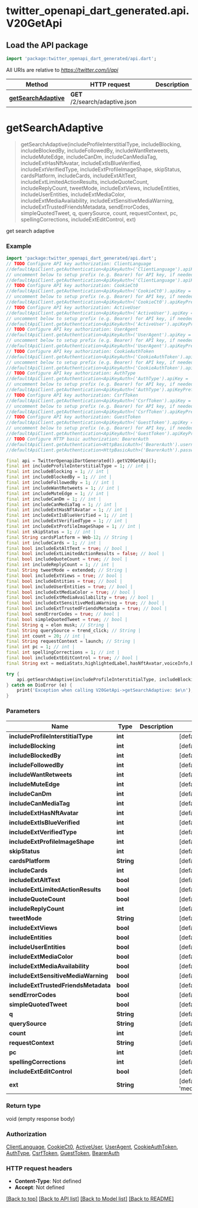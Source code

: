 # twitter_openapi_dart_generated.api.V20GetApi

## Load the API package
```dart
import 'package:twitter_openapi_dart_generated/api.dart';
```

All URIs are relative to *https://twitter.com/i/api*

Method | HTTP request | Description
------------- | ------------- | -------------
[**getSearchAdaptive**](V20GetApi.md#getsearchadaptive) | **GET** /2/search/adaptive.json | 


# **getSearchAdaptive**
> getSearchAdaptive(includeProfileInterstitialType, includeBlocking, includeBlockedBy, includeFollowedBy, includeWantRetweets, includeMuteEdge, includeCanDm, includeCanMediaTag, includeExtHasNftAvatar, includeExtIsBlueVerified, includeExtVerifiedType, includeExtProfileImageShape, skipStatus, cardsPlatform, includeCards, includeExtAltText, includeExtLimitedActionResults, includeQuoteCount, includeReplyCount, tweetMode, includeExtViews, includeEntities, includeUserEntities, includeExtMediaColor, includeExtMediaAvailability, includeExtSensitiveMediaWarning, includeExtTrustedFriendsMetadata, sendErrorCodes, simpleQuotedTweet, q, querySource, count, requestContext, pc, spellingCorrections, includeExtEditControl, ext)



get search adaptive

### Example
```dart
import 'package:twitter_openapi_dart_generated/api.dart';
// TODO Configure API key authorization: ClientLanguage
//defaultApiClient.getAuthentication<ApiKeyAuth>('ClientLanguage').apiKey = 'YOUR_API_KEY';
// uncomment below to setup prefix (e.g. Bearer) for API key, if needed
//defaultApiClient.getAuthentication<ApiKeyAuth>('ClientLanguage').apiKeyPrefix = 'Bearer';
// TODO Configure API key authorization: CookieCt0
//defaultApiClient.getAuthentication<ApiKeyAuth>('CookieCt0').apiKey = 'YOUR_API_KEY';
// uncomment below to setup prefix (e.g. Bearer) for API key, if needed
//defaultApiClient.getAuthentication<ApiKeyAuth>('CookieCt0').apiKeyPrefix = 'Bearer';
// TODO Configure API key authorization: ActiveUser
//defaultApiClient.getAuthentication<ApiKeyAuth>('ActiveUser').apiKey = 'YOUR_API_KEY';
// uncomment below to setup prefix (e.g. Bearer) for API key, if needed
//defaultApiClient.getAuthentication<ApiKeyAuth>('ActiveUser').apiKeyPrefix = 'Bearer';
// TODO Configure API key authorization: UserAgent
//defaultApiClient.getAuthentication<ApiKeyAuth>('UserAgent').apiKey = 'YOUR_API_KEY';
// uncomment below to setup prefix (e.g. Bearer) for API key, if needed
//defaultApiClient.getAuthentication<ApiKeyAuth>('UserAgent').apiKeyPrefix = 'Bearer';
// TODO Configure API key authorization: CookieAuthToken
//defaultApiClient.getAuthentication<ApiKeyAuth>('CookieAuthToken').apiKey = 'YOUR_API_KEY';
// uncomment below to setup prefix (e.g. Bearer) for API key, if needed
//defaultApiClient.getAuthentication<ApiKeyAuth>('CookieAuthToken').apiKeyPrefix = 'Bearer';
// TODO Configure API key authorization: AuthType
//defaultApiClient.getAuthentication<ApiKeyAuth>('AuthType').apiKey = 'YOUR_API_KEY';
// uncomment below to setup prefix (e.g. Bearer) for API key, if needed
//defaultApiClient.getAuthentication<ApiKeyAuth>('AuthType').apiKeyPrefix = 'Bearer';
// TODO Configure API key authorization: CsrfToken
//defaultApiClient.getAuthentication<ApiKeyAuth>('CsrfToken').apiKey = 'YOUR_API_KEY';
// uncomment below to setup prefix (e.g. Bearer) for API key, if needed
//defaultApiClient.getAuthentication<ApiKeyAuth>('CsrfToken').apiKeyPrefix = 'Bearer';
// TODO Configure API key authorization: GuestToken
//defaultApiClient.getAuthentication<ApiKeyAuth>('GuestToken').apiKey = 'YOUR_API_KEY';
// uncomment below to setup prefix (e.g. Bearer) for API key, if needed
//defaultApiClient.getAuthentication<ApiKeyAuth>('GuestToken').apiKeyPrefix = 'Bearer';
// TODO Configure HTTP basic authorization: BearerAuth
//defaultApiClient.getAuthentication<HttpBasicAuth>('BearerAuth').username = 'YOUR_USERNAME'
//defaultApiClient.getAuthentication<HttpBasicAuth>('BearerAuth').password = 'YOUR_PASSWORD';

final api = TwitterOpenapiDartGenerated().getV20GetApi();
final int includeProfileInterstitialType = 1; // int | 
final int includeBlocking = 1; // int | 
final int includeBlockedBy = 1; // int | 
final int includeFollowedBy = 1; // int | 
final int includeWantRetweets = 1; // int | 
final int includeMuteEdge = 1; // int | 
final int includeCanDm = 1; // int | 
final int includeCanMediaTag = 1; // int | 
final int includeExtHasNftAvatar = 1; // int | 
final int includeExtIsBlueVerified = 1; // int | 
final int includeExtVerifiedType = 1; // int | 
final int includeExtProfileImageShape = 1; // int | 
final int skipStatus = 1; // int | 
final String cardsPlatform = Web-12; // String | 
final int includeCards = 1; // int | 
final bool includeExtAltText = true; // bool | 
final bool includeExtLimitedActionResults = false; // bool | 
final bool includeQuoteCount = true; // bool | 
final int includeReplyCount = 1; // int | 
final String tweetMode = extended; // String | 
final bool includeExtViews = true; // bool | 
final bool includeEntities = true; // bool | 
final bool includeUserEntities = true; // bool | 
final bool includeExtMediaColor = true; // bool | 
final bool includeExtMediaAvailability = true; // bool | 
final bool includeExtSensitiveMediaWarning = true; // bool | 
final bool includeExtTrustedFriendsMetadata = true; // bool | 
final bool sendErrorCodes = true; // bool | 
final bool simpleQuotedTweet = true; // bool | 
final String q = elon musk; // String | 
final String querySource = trend_click; // String | 
final int count = 20; // int | 
final String requestContext = launch; // String | 
final int pc = 1; // int | 
final int spellingCorrections = 1; // int | 
final bool includeExtEditControl = true; // bool | 
final String ext = mediaStats,highlightedLabel,hasNftAvatar,voiceInfo,birdwatchPivot,enrichments,superFollowMetadata,unmentionInfo,editControl,vibe; // String | 

try {
    api.getSearchAdaptive(includeProfileInterstitialType, includeBlocking, includeBlockedBy, includeFollowedBy, includeWantRetweets, includeMuteEdge, includeCanDm, includeCanMediaTag, includeExtHasNftAvatar, includeExtIsBlueVerified, includeExtVerifiedType, includeExtProfileImageShape, skipStatus, cardsPlatform, includeCards, includeExtAltText, includeExtLimitedActionResults, includeQuoteCount, includeReplyCount, tweetMode, includeExtViews, includeEntities, includeUserEntities, includeExtMediaColor, includeExtMediaAvailability, includeExtSensitiveMediaWarning, includeExtTrustedFriendsMetadata, sendErrorCodes, simpleQuotedTweet, q, querySource, count, requestContext, pc, spellingCorrections, includeExtEditControl, ext);
} catch on DioError (e) {
    print('Exception when calling V20GetApi->getSearchAdaptive: $e\n');
}
```

### Parameters

Name | Type | Description  | Notes
------------- | ------------- | ------------- | -------------
 **includeProfileInterstitialType** | **int**|  | [default to 1]
 **includeBlocking** | **int**|  | [default to 1]
 **includeBlockedBy** | **int**|  | [default to 1]
 **includeFollowedBy** | **int**|  | [default to 1]
 **includeWantRetweets** | **int**|  | [default to 1]
 **includeMuteEdge** | **int**|  | [default to 1]
 **includeCanDm** | **int**|  | [default to 1]
 **includeCanMediaTag** | **int**|  | [default to 1]
 **includeExtHasNftAvatar** | **int**|  | [default to 1]
 **includeExtIsBlueVerified** | **int**|  | [default to 1]
 **includeExtVerifiedType** | **int**|  | [default to 1]
 **includeExtProfileImageShape** | **int**|  | [default to 1]
 **skipStatus** | **int**|  | [default to 1]
 **cardsPlatform** | **String**|  | [default to 'Web-12']
 **includeCards** | **int**|  | [default to 1]
 **includeExtAltText** | **bool**|  | [default to true]
 **includeExtLimitedActionResults** | **bool**|  | [default to false]
 **includeQuoteCount** | **bool**|  | [default to true]
 **includeReplyCount** | **int**|  | [default to 1]
 **tweetMode** | **String**|  | [default to 'extended']
 **includeExtViews** | **bool**|  | [default to true]
 **includeEntities** | **bool**|  | [default to true]
 **includeUserEntities** | **bool**|  | [default to true]
 **includeExtMediaColor** | **bool**|  | [default to true]
 **includeExtMediaAvailability** | **bool**|  | [default to true]
 **includeExtSensitiveMediaWarning** | **bool**|  | [default to true]
 **includeExtTrustedFriendsMetadata** | **bool**|  | [default to true]
 **sendErrorCodes** | **bool**|  | [default to true]
 **simpleQuotedTweet** | **bool**|  | [default to true]
 **q** | **String**|  | [default to 'elon musk']
 **querySource** | **String**|  | [default to 'trend_click']
 **count** | **int**|  | [default to 20]
 **requestContext** | **String**|  | [default to 'launch']
 **pc** | **int**|  | [default to 1]
 **spellingCorrections** | **int**|  | [default to 1]
 **includeExtEditControl** | **bool**|  | [default to true]
 **ext** | **String**|  | [default to 'mediaStats,highlightedLabel,hasNftAvatar,voiceInfo,birdwatchPivot,enrichments,superFollowMetadata,unmentionInfo,editControl,vibe']

### Return type

void (empty response body)

### Authorization

[ClientLanguage](../README.md#ClientLanguage), [CookieCt0](../README.md#CookieCt0), [ActiveUser](../README.md#ActiveUser), [UserAgent](../README.md#UserAgent), [CookieAuthToken](../README.md#CookieAuthToken), [AuthType](../README.md#AuthType), [CsrfToken](../README.md#CsrfToken), [GuestToken](../README.md#GuestToken), [BearerAuth](../README.md#BearerAuth)

### HTTP request headers

 - **Content-Type**: Not defined
 - **Accept**: Not defined

[[Back to top]](#) [[Back to API list]](../README.md#documentation-for-api-endpoints) [[Back to Model list]](../README.md#documentation-for-models) [[Back to README]](../README.md)

